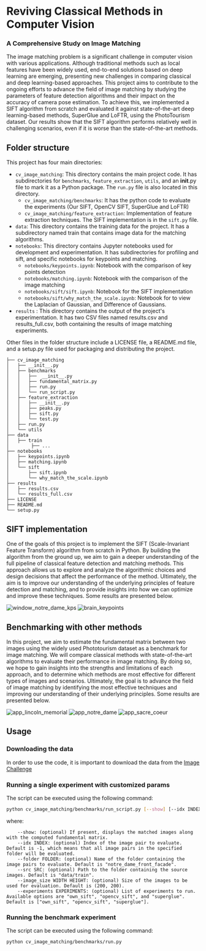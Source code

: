 # Reviving Classical Methods in Computer Vision
### A Comprehensive Study on Image Matching

The image matching problem is a significant challenge in computer vision with various applications. Although traditional methods such as local features have been widely used, end-to-end solutions based on deep learning are emerging, presenting new challenges in comparing classical and deep learning-based approaches. This project aims to contribute to the ongoing efforts to advance the field of image matching by studying the parameters of feature detection algorithms and their impact on the accuracy of camera pose estimation. To achieve this, we implemented a SIFT algorithm from scratch and evaluated it against state-of-the-art deep learning-based methods, SuperGlue and LoFTR, using the PhotoTourism dataset. Our results show that the SIFT algorithm performs relatively well in challenging scenarios, even if it is worse than the state-of-the-art methods.

## Folder structure

This project has four main directories:
- ```cv_image_matching```: This directory contains the main project code. It has subdirectories for ```benchmarks```, ```feature_extraction```, ```utils```, and an __init__.py file to mark it as a Python package. The ```run.py``` file is also located in this directory.
     - ```cv_image_matching/benchmarks```: It has the python code to evaluate the experiments (Our SIFT, OpenCV SIFT, SuperGlue and LoFTR)
     - ```cv_image_matching/feature_extraction```: Implementation of feature extraction techniques. The SIFT implementation is in the ```sift.py``` file.
- ```data```: This directory contains the training data for the project. It has a subdirectory named train that contains image data for the matching algorithms.
- ```notebooks```: This directory contains Jupyter notebooks used for development and experimentation. It has subdirectories for profiling and sift, and specific notebooks for keypoints and matching.
    - ```notebooks/keypoints.ipynb```: Notebook with the comparison of key points detection
    - ```notebooks/matching.ipynb```: Notebook with the comparison of the image matching
    - ```notebooks/sift/sift.ipynb```: Notebook for the SIFT implementation
    - ```notebooks/sift/why_match_the_scale.ipynb```: Notebook for to view the Laplacian of Gaussian, and Difference of Gaussians.
- ```results``` : This directory contains the output of the project's experimentation. It has two CSV files named results.csv and results_full.csv, both containing the results of image matching experiments.

Other files in the folder structure include a LICENSE file, a README.md file, and a setup.py file used for packaging and distributing the project.



```
├── cv_image_matching
│   ├── __init__.py
│   ├── benchmarks
│   │   ├──  __init__.py
│   │   ├── fundamental_matrix.py
│   │   ├── run.py
│   │   └── run_script.py
│   ├── feature_extraction
│   │   ├── __init__.py
│   │   ├── peaks.py
│   │   ├── sift.py
│   │   └── test.py
│   ├── run.py
│   └── utils
├── data
│   ├── train
│        ├── ... 
├── notebooks
│   ├── keypoints.ipynb
│   ├── matching.ipynb
│   └── sift
│       ├── sift.ipynb
│       └── why_match_the_scale.ipynb
├── results
│   ├── results.csv
│   └── results_full.csv
├── LICENSE
├── README.md
└── setup.py

```

## SIFT implementation

One of the goals of this project is to implement the SIFT (Scale-Invariant Feature Transform) algorithm from scratch in Python. By building the algorithm from the ground up, we aim to gain a deeper understanding of the full pipeline of classical feature detection and matching methods. This approach allows us to explore and analyze the algorithmic choices and design decisions that affect the performance of the method. Ultimately, the aim is to improve our understanding of the underlying principles of feature detection and matching, and to provide insights into how we can optimize and improve these techniques.  Some results are presented below.

![window_notre_dame_kps](https://user-images.githubusercontent.com/24592687/232333575-459fcec3-4626-474a-8126-e7247d52bef7.png)
![brain_keypoints](https://user-images.githubusercontent.com/24592687/232333623-932d17df-be0d-4836-b2ab-0a910914a8e8.png)

## Benchmarking with other methods

In this project, we aim to estimate the fundamental matrix between two images using the widely used Phototourism dataset as a benchmark for image matching. We will compare classical methods with state-of-the-art algorithms to evaluate their performance in image matching. By doing so, we hope to gain insights into the strengths and limitations of each approach, and to determine which methods are most effective for different types of images and scenarios. Ultimately, the goal is to advance the field of image matching by identifying the most effective techniques and improving our understanding of their underlying principles. Some results are presented below.

![app_lincoln_memorial](https://user-images.githubusercontent.com/24592687/232333641-0f0cf23b-0999-4861-b35f-9f44c715c1ae.png)
![app_notre_dame](https://user-images.githubusercontent.com/24592687/232333644-ed36891b-ad29-4438-9684-20507fccbf3b.png)
![app_sacre_coeur](https://user-images.githubusercontent.com/24592687/232333648-eddf31d6-4531-47d5-9484-6ee6cc92bb9e.png)


## Usage

### Downloading the data

In order to use the code, it is important to download the data from the <a href="https://www.kaggle.com/competitions/image-matching-challenge-2022/data">Image Challenge<a>

### Running a single experiment with customized params

The script can be executed using the following command:
```bash
python cv_image_matching/benchmarks/run_script.py [--show] [--idx INDEX] [--folder FOLDER] [--src SRC] [--image_size WIDTH HEIGHT] [--experiments EXPERIMENTS]
```
where:
```
    --show: (optional) If present, displays the matched images along with the computed fundamental matrix.
    --idx INDEX: (optional) Index of the image pair to evaluate. Default is -1, which means that all image pairs in the specified folder will be evaluated.
    --folder FOLDER: (optional) Name of the folder containing the image pairs to evaluate. Default is "notre_dame_front_facade".
    --src SRC: (optional) Path to the folder containing the source images. Default is "data/train".
    --image_size WIDTH HEIGHT: (optional) Size of the images to be used for evaluation. Default is (200, 200).
    --experiments EXPERIMENTS: (optional) List of experiments to run. Available options are "own_sift", "opencv_sift", and "superglue". Default is ["own_sift", "opencv_sift", "superglue"].    
```

### Running the benchmark experiment

The script can be executed using the following command:
```bash
python cv_image_matching/benchmarks/run.py
```
